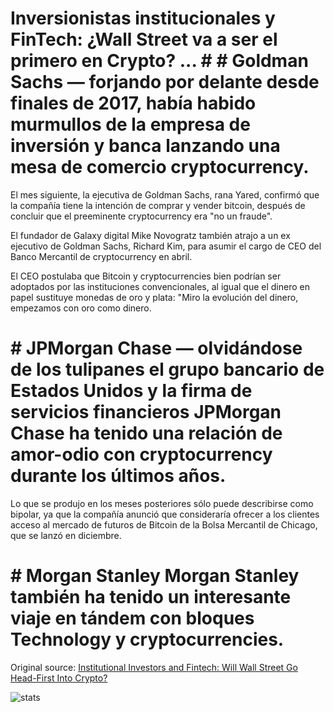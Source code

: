 # Inversionistas institucionales y FinTech: ¿Wall Street va a ser el primero en Crypto? ... # # Goldman Sachs — forjando por delante desde finales de 2017, había habido murmullos de la empresa de inversión y banca lanzando una mesa de comercio cryptocurrency.

El mes siguiente, la ejecutiva de Goldman Sachs, rana Yared, confirmó que la compañía tiene la intención de comprar y vender bitcoin, después de concluir que el preeminente cryptocurrency era "no un fraude".

El fundador de Galaxy digital Mike Novogratz también atrajo a un ex ejecutivo de Goldman Sachs, Richard Kim, para asumir el cargo de CEO del Banco Mercantil de cryptocurrency en abril.

El CEO postulaba que Bitcoin y cryptocurrencies bien podrían ser adoptados por las instituciones convencionales, al igual que el dinero en papel sustituye monedas de oro y plata: "Miro la evolución del dinero, empezamos con oro como dinero.

# # JPMorgan Chase — olvidándose de los tulipanes el grupo bancario de Estados Unidos y la firma de servicios financieros JPMorgan Chase ha tenido una relación de amor-odio con cryptocurrency durante los últimos años.

Lo que se produjo en los meses posteriores sólo puede describirse como bipolar, ya que la compañía anunció que consideraría ofrecer a los clientes acceso al mercado de futuros de Bitcoin de la Bolsa Mercantil de Chicago, que se lanzó en diciembre.

# # Morgan Stanley Morgan Stanley también ha tenido un interesante viaje en tándem con bloques Technology y cryptocurrencies.

Original source: [Institutional Investors and Fintech: Will Wall Street Go Head-First Into Crypto?](https://cointelegraph.com/news/institutional-investors-and-fintech-will-wall-street-go-head-first-into-crypto)

![stats](https://c.statcounter.com/11760860/0/a89fa40b/1/ "stats")
